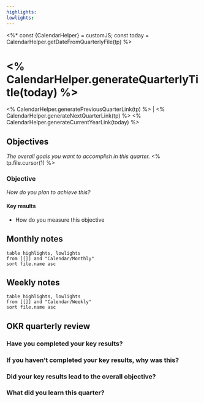 ```yaml
---
highlights: 
lowlights:
---
```

<%*
const {CalendarHelper} = customJS;
const today = CalendarHelper.getDateFromQuarterlyFile(tp)
%>
# <% CalendarHelper.generateQuarterlyTitle(today) %>

<% CalendarHelper.generatePreviousQuarterLink(tp) %> | <% CalendarHelper.generateNextQuarterLink(tp) %>
<% CalendarHelper.generateCurrentYearLink(today) %>

## Objectives

_The overall goals you want to accomplish in this quarter._
<% tp.file.cursor(1) %>

### Objective

_How do you plan to achieve this?_

#### Key results

- How do you measure this objective

## Monthly notes

```dataview
table highlights, lowlights
from [[]] and "Calendar/Monthly"
sort file.name asc
```

## Weekly notes

```dataview
table highlights, lowlights
from [[]] and "Calendar/Weekly"
sort file.name asc
```

## OKR quarterly review

### Have you completed your key results?

### If you haven’t completed your key results, why was this?

### Did your key results lead to the overall objective?

### What did you learn this quarter?

